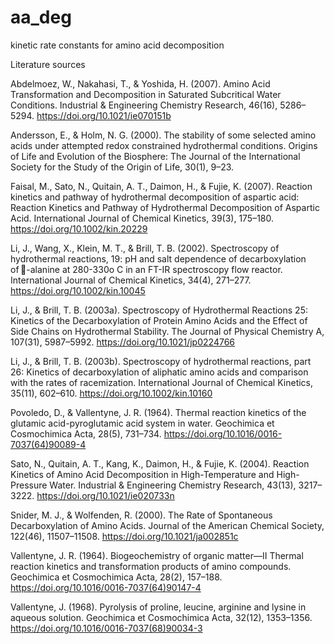 # aa_deg
kinetic rate constants for amino acid decomposition

Literature sources

Abdelmoez, W., Nakahasi, T., & Yoshida, H. (2007). Amino Acid Transformation and Decomposition in Saturated Subcritical Water Conditions. Industrial & Engineering Chemistry Research, 46(16), 5286–5294. https://doi.org/10.1021/ie070151b

Andersson, E., & Holm, N. G. (2000). The stability of some selected amino acids under attempted redox constrained hydrothermal conditions. Origins of Life and Evolution of the Biosphere: The Journal of the International Society for the Study of the Origin of Life, 30(1), 9–23.

Faisal, M., Sato, N., Quitain, A. T., Daimon, H., & Fujie, K. (2007). Reaction kinetics and pathway of hydrothermal decomposition of aspartic acid: Reaction Kinetics and Pathway of Hydrothermal Decomposition of Aspartic Acid. International Journal of Chemical Kinetics, 39(3), 175–180. https://doi.org/10.1002/kin.20229

Li, J., Wang, X., Klein, M. T., & Brill, T. B. (2002). Spectroscopy of hydrothermal reactions, 19: pH and salt dependence of decarboxylation of -alanine at 280-330o C in an FT-IR spectroscopy flow reactor. International Journal of Chemical Kinetics, 34(4), 271–277. https://doi.org/10.1002/kin.10045

Li, J., & Brill, T. B. (2003a). Spectroscopy of Hydrothermal Reactions 25: Kinetics of the Decarboxylation of Protein Amino Acids and the Effect of Side Chains on Hydrothermal Stability. The Journal of Physical Chemistry A, 107(31), 5987–5992. https://doi.org/10.1021/jp0224766

Li, J., & Brill, T. B. (2003b). Spectroscopy of hydrothermal reactions, part 26: Kinetics of decarboxylation of aliphatic amino acids and comparison with the rates of racemization. International Journal of Chemical Kinetics, 35(11), 602–610. https://doi.org/10.1002/kin.10160

Povoledo, D., & Vallentyne, J. R. (1964). Thermal reaction kinetics of the glutamic acid-pyroglutamic acid system in water. Geochimica et Cosmochimica Acta, 28(5), 731–734. https://doi.org/10.1016/0016-7037(64)90089-4

Sato, N., Quitain, A. T., Kang, K., Daimon, H., & Fujie, K. (2004). Reaction Kinetics of Amino Acid Decomposition in High-Temperature and High-Pressure Water. Industrial & Engineering Chemistry Research, 43(13), 3217–3222. https://doi.org/10.1021/ie020733n

Snider, M. J., & Wolfenden, R. (2000). The Rate of Spontaneous Decarboxylation of Amino Acids. Journal of the American Chemical Society, 122(46), 11507–11508. https://doi.org/10.1021/ja002851c

Vallentyne, J. R. (1964). Biogeochemistry of organic matter—II Thermal reaction kinetics and transformation products of amino compounds. Geochimica et Cosmochimica Acta, 28(2), 157–188. https://doi.org/10.1016/0016-7037(64)90147-4

Vallentyne, J. (1968). Pyrolysis of proline, leucine, arginine and lysine in aqueous solution. Geochimica et Cosmochimica Acta, 32(12), 1353–1356. https://doi.org/10.1016/0016-7037(68)90034-3

